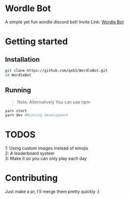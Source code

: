 # Wordle Bot

A simple yet fun wordle discord bot!
Invite Link: [Wordle Bot](https://discord.com/api/oauth2/authorize?client_id=940082404968767509&permissions=706624&scope=bot%20applications.commands)

# Getting started

## Installation
```bash
git clone https://github.com/qxb3/WordleBot.git
cd WordleBot
```

## Running

> Note: Alternatively You can use npm

```bash
yarn start
yarn dev #Running development
```

# TODOS
1: Using custom images instead of emojis<br>
2: A leaderboard system<br>
3: Make it so you can only play each day<br>

# Contributing
Just make a pr, I'll merge them pretty quickly :)

